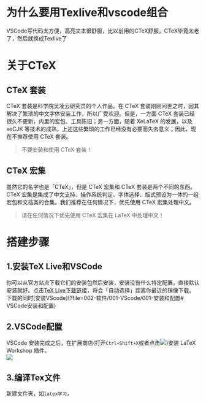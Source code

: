 # 为什么要用Texlive和vscode组合
VSCode写代码太方便，高亮文本很舒服，比以前用的CTeX舒服，CTeX毕竟太老了，然后就换成Texlive了

# 关于CTeX
## CTeX 套装
CTeX 套装是科学院吴凌云研究员的个人作品。在 CTeX 套装刚刚问世之时，因其解决了繁琐的中文字体安装工作，所以广受欢迎。但是，一方面 CTeX 套装已经很久不更新，内里的宏包、工具陈旧；另一方面，随着 XeLaTeX 的发展，以及 xeCJK 等技术的成熟，上述这些繁琐的工作已经没有必要而失去意义；因此，现在不推荐使用 CTeX 套装。
>不要安装和使用 CTeX 套装！

## CTeX 宏集
虽然它的名字也是「CTeX」，但是 CTeX 宏集和 CTeX 套装是两个不同的东西。CTeX 宏集是集成了中文支持、操作系统判定、字体选择、版式预设为一体的一组宏包和文档类的合集。我们推荐在任何情况下，优先使用 CTeX 宏集处理中文。
>请在任何情况下优先使用 CTeX 宏集在 LaTeX 中处理中文！

# 搭建步骤
## 1.安装TeX Live和VSCode

你可以从官方站点下载它们的安装包然后安装，安装没有什么特定配置，直接默认安装就好。点击[TeX Live下载链接](http://mirror.ctan.org/systems/texlive/Images/texlive2019.iso)，将会「自动选择」距离你最近的镜像下载。下载的同时[安装VScode](?file=002-软件/001-VScode/001-安装和配置# VSCode安装和配置)

## 2.VSCode配置

VSCode 安装完成之后，在扩展商店(打开`Ctrl+Shift+X`或者点击![](assets/002/001/001-1571841411663.png=-30))安装 LaTeX Workshop 插件。  
![](assets/002/003/01-1572056689537.png=-300)

## 3.编译Tex文件
新建文件夹，如`latex学习`，
